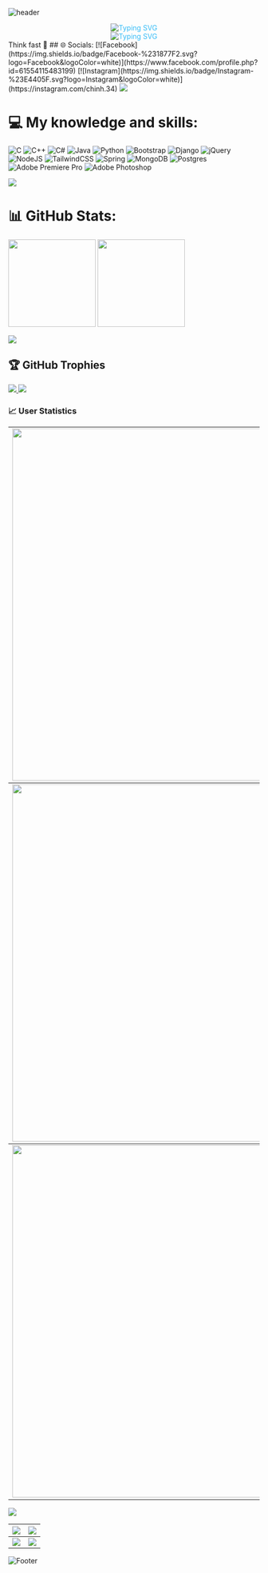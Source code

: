 ![header](https://capsule-render.vercel.app/api?type=waving&color=gradient&height=200&section=header&text=Welcome%20to%20Chinh's%20Github&fontSize=50)
<div style="text-align: center; color: #36BCF7FF;">
    <img src="https://readme-typing-svg.herokuapp.com?lines=Hi+!!!+I'm+Chính" alt="Typing SVG">
</div>
<div style="text-align: center; color: #36BCF7FF;">
    <img src="https://readme-typing-svg.herokuapp.com?lines=Backend+Scientist+/+Cyber+Security" alt="Typing SVG"> 
</div>
Think fast 💫
## 🌐 Socials:
[![Facebook](https://img.shields.io/badge/Facebook-%231877F2.svg?logo=Facebook&logoColor=white)](https://www.facebook.com/profile.php?id=61554115483199) [![Instagram](https://img.shields.io/badge/Instagram-%23E4405F.svg?logo=Instagram&logoColor=white)](https://instagram.com/chinh.34) 

<img src="https://user-images.githubusercontent.com/73097560/115834477-dbab4500-a447-11eb-908a-139a6edaec5c.gif">

# 💻 My knowledge and skills:
![C](https://img.shields.io/badge/c-%2300599C.svg?style=for-the-badge&logo=c&logoColor=white) ![C++](https://img.shields.io/badge/c++-%2300599C.svg?style=for-the-badge&logo=c%2B%2B&logoColor=white) ![C#](https://img.shields.io/badge/c%23-%23239120.svg?style=for-the-badge&logo=csharp&logoColor=white) ![Java](https://img.shields.io/badge/java-%23ED8B00.svg?style=for-the-badge&logo=openjdk&logoColor=white) ![Python](https://img.shields.io/badge/python-3670A0?style=for-the-badge&logo=python&logoColor=ffdd54) ![Bootstrap](https://img.shields.io/badge/bootstrap-%238511FA.svg?style=for-the-badge&logo=bootstrap&logoColor=white) ![Django](https://img.shields.io/badge/django-%23092E20.svg?style=for-the-badge&logo=django&logoColor=white) ![jQuery](https://img.shields.io/badge/jquery-%230769AD.svg?style=for-the-badge&logo=jquery&logoColor=white) ![NodeJS](https://img.shields.io/badge/node.js-6DA55F?style=for-the-badge&logo=node.js&logoColor=white) ![TailwindCSS](https://img.shields.io/badge/tailwindcss-%2338B2AC.svg?style=for-the-badge&logo=tailwind-css&logoColor=white) ![Spring](https://img.shields.io/badge/spring-%236DB33F.svg?style=for-the-badge&logo=spring&logoColor=white) ![MongoDB](https://img.shields.io/badge/MongoDB-%234ea94b.svg?style=for-the-badge&logo=mongodb&logoColor=white) ![Postgres](https://img.shields.io/badge/postgres-%23316192.svg?style=for-the-badge&logo=postgresql&logoColor=white) ![Adobe Premiere Pro](https://img.shields.io/badge/Adobe%20Premiere%20Pro-9999FF.svg?style=for-the-badge&logo=Adobe%20Premiere%20Pro&logoColor=white) ![Adobe Photoshop](https://img.shields.io/badge/adobe%20photoshop-%2331A8FF.svg?style=for-the-badge&logo=adobe%20photoshop&logoColor=white)

<img src="https://user-images.githubusercontent.com/73097560/115834477-dbab4500-a447-11eb-908a-139a6edaec5c.gif">

# 📊 GitHub Stats:
[<img src="https://github-readme-stats.vercel.app/api?username=chinhnguyen34&show_icons=true&count_private=true&bg_color=30,e96443,904e95&title_color=fff&text_color=fff&include_all_commits=true" height="175">](https://github-readme-stats.vercel.app/api?username=chinhnguyen34)
[<img src="https://github-readme-stats.vercel.app/api/top-langs/?username=chinhnguyen34&layout=compact&bg_color=30,e96443,904e95&title_color=fff&text_color=fff" height="175">](https://github-readme-stats.vercel.app/api/top-langs/?username=chinhnguyen34)

<img src="https://user-images.githubusercontent.com/73097560/115834477-dbab4500-a447-11eb-908a-139a6edaec5c.gif">

## 🏆 GitHub Trophies
<a href="https://github-profile-trophy.vercel.app/?username=chinhnguyen34" target="_blank">
  <img src="https://github-profile-trophy.vercel.app/?username=chinhnguyen34&theme=radical&margin-w=4&margin-h=4">
</a>

<img src="https://user-images.githubusercontent.com/73097560/115834477-dbab4500-a447-11eb-908a-139a6edaec5c.gif">

### 📈 User Statistics
<table>
  <tbody>
    <tr>
      <td>
        <a href="https://github-readme-streak-stats.herokuapp.com/?user=chinhnguyen34">
          <img width="705" src="https://github-readme-streak-stats.herokuapp.com/?user=chinhnguyen34&bg_color=30,e96443,904e95&title_color=fff&text_color=fff&theme=radical&hide_border=true">
        </a>
      </td>
    </tr>
  </tbody>
  <tbody>
    <tr>
      <td>
        <a href="https://github-profile-summary-cards.vercel.app/api/cards/profile-details?username=chinhnguyen34">
          <img width="715" src="https://github-profile-summary-cards.vercel.app/api/cards/profile-details?username=chinhnguyen34&theme=dracula"/>
        </a>
      </td>
    </tr>
  </tbody>
  <tbody>
    <tr>
      <td>
        <a href="https://activity-graph.herokuapp.com/graph?username=chinhnguyen34">
          <img width="705" src="https://activity-graph.herokuapp.com/graph?username=chinhnguyen34&theme=dracula">
        </a>
      </td>
    </tr>
  </tbody>
</table>
<table>
  <tbody>
    <tr>
      <th>
        <a href="https://github-profile-summary-cards.vercel.app/api/cards/repos-per-language?username=chinhnguyen34">
          <img src="https://github-profile-summary-cards.vercel.app/api/cards/repos-per-language?username=chinhnguyen34&theme=dracula"/>
        </a>
      </th>
      <th>
        <a href="https://github-profile-summary-cards.vercel.app/api/cards/most-commit-language?username=chinhnguyen34&">
          <img src="https://github-profile-summary-cards.vercel.app/api/cards/most-commit-language?username=chinhnguyen34&theme=dracula"/>
        </a>
      </th>
    </tr>
  </tbody>
<img src="https://user-images.githubusercontent.com/73097560/115834477-dbab4500-a447-11eb-908a-139a6edaec5c.gif">    
  <tbody>
    <tr>
      <td>
        <a href="https://github-profile-summary-cards.vercel.app/api/cards/stats?username=chinhnguyen34">
          <img src="https://github-profile-summary-cards.vercel.app/api/cards/stats?username=chinhnguyen34&theme=dracula"/>
        </a>
      </td>
      <td>
        <a href="https://github-profile-summary-cards.vercel.app/api/cards/productive-time?username=chinhnguyen34">
          <img src="https://github-profile-summary-cards.vercel.app/api/cards/productive-time?username=chinhnguyen34&theme=dracula"/>
        </a>
      </td>
    </tr>
  </tbody>
</table>

![Footer](https://capsule-render.vercel.app/api?type=waving&color=gradient&height=100&section=footer)

